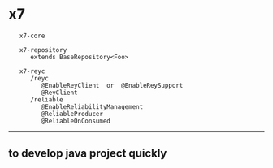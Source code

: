 # x7

       x7-core
  
       x7-repository
          extends BaseRepository<Foo>
          
       x7-reyc
          /reyc
             @EnableReyClient  or  @EnableReySupport
             @ReyClient
          /reliable
             @EnableReliabilityManagement
             @ReliableProducer
             @ReliableOnConsumed


--------------------------------------
to develop java project quickly 
--------------------------------------


